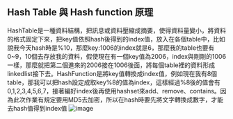 ## Hash Table 與 Hash function 原理
HashTable是一種資料結構，把訊息或資料壓縮成摘要，使得資料量變小，將資料的格式固定下來，把key值依照hash後得到的index值，放入在各個table中，比如說我今天hash時是%10，那麼key:1006的index就是6，那麼我的table也要有0~9，10個去存放我的資料，假使現在有一個key值為2006，index與剛剛的1006一樣，那麼就把第二個進來的2006接在1006後面，將每個table裡的資料形成linkedlist接下去。HashFunction是將key值轉換成index值，例如現在我有8個table，那我可以把hash設定成取key%8的值為index，這樣經過%8後的值會有0,1,2,3,4,5,6,7，接著編好index後再使用hashset來add、remove、contains。因為此次作業有規定要用MD5去加密，所以在hash時要先將文字轉換成數字，才能去hash值得到index值
![image](https://github.com/hans0517/hans/blob/master/week11/HashTable.png)
